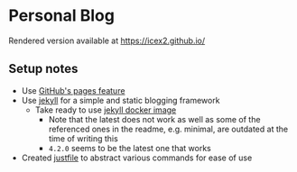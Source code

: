 # Personal Blog

Rendered version available at https://icex2.github.io/

## Setup notes

* Use [GitHub's pages feature](https://pages.github.com/)
* Use [jekyll](https://jekyllrb.com/) for a simple and static blogging framework 
  * Take ready to use [jekyll docker image](https://github.com/envygeeks/jekyll-docker)
    * Note that the latest does not work as well as some of the referenced ones in the readme, e.g.
      minimal, are outdated at the time of writing this
    * `4.2.0` seems to be the latest one that works
* Created [justfile](justfile) to abstract various commands for ease of use